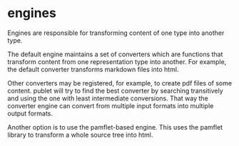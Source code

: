 engines
=======

Engines are responsible for transforming content of one type into another
type.

The default engine maintains a set of converters which are functions that
transform content from one representation type into another. For example,
the default converter transforms markdown files into html.

Other converters may be registered, for example, to create pdf files of 
some content. publet will try to find the best converter by searching 
transitively and using the one with least intermediate conversions. That
way the converter engine can convert from multiple input formats into
multiple output formats.

Another option is to use the pamflet-based engine. This uses the pamflet
library to transform a whole source tree into html.

